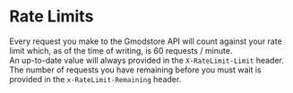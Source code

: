 # Rate Limits

Every request you make to the Gmodstore API will count against your rate limit which, as of the time of writing, is 60 requests / minute.<br>
An up-to-date value will always provided in the `X-RateLimit-Limit` header.<br>
The number of requests you have remaining before you must wait is provided in the `x-RateLimit-Remaining` header.
